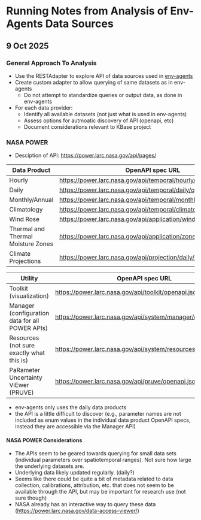 # Running Notes from Analysis of Env-Agents Data Sources

## 9 Oct 2025
### General Approach To Analysis
- Use the RESTAdapter to explore API of data sources used in [env-agents](https://github.com/aparkin/env-agents)
- Create custom adapter to allow querying of same datasets as in env-agents
  - Do not attempt to standardize queries or output data, as done in env-agents
- For each data provider:
  - Identify all available datasets (not just what is used in env-agents)
  - Assess options for autmoatic discovery of API (openapi, etc)
  - Document considerations relevant to KBase project

### NASA POWER
- Desciption of API: https://power.larc.nasa.gov/api/pages/

| Data Product                       | OpenAPI spec URL                                                  |
|------------------------------------|-------------------------------------------------------------------|
| Hourly                             | https://power.larc.nasa.gov/api/temporal/hourly/openapi.json      |
| Daily                              | https://power.larc.nasa.gov/api/temporal/daily/openapi.json       |
| Monthly/Annual                     | https://power.larc.nasa.gov/api/temporal/monthly/openapi.json     |
| Climatology                        | https://power.larc.nasa.gov/api/temporal/climatology/openapi.json |
| Wind Rose                          | https://power.larc.nasa.gov/api/application/windrose/openapi.json |
| Thermal and Thermal Moisture Zones | https://power.larc.nasa.gov/api/application/zones/openapi.json    |
| Climate Projections                | https://power.larc.nasa.gov/api/projection/daily/openapi.json     |

| Utility                                         | OpenAPI spec URL                                              |
|-------------------------------------------------|---------------------------------------------------------------|
| Toolkit (visualization)                         | https://power.larc.nasa.gov/api/toolkit/openapi.json          |
| Manager (configuration data for all POWER APIs) | https://power.larc.nasa.gov/api/system/manager/openapi.json   |
| Resources (not sure exactly what this is)       | https://power.larc.nasa.gov/api/system/resources/openapi.json |
| PaRameter Uncertainty ViEwer (PRUVE)            | https://power.larc.nasa.gov/api/pruve/openapi.json            |

- env-agents only uses the daily data products
- the API is a little difficult to discover (e.g., parameter names are not included as enum values in the individual data product OpenAPI specs, instead they are accessible via the Manager API)

#### NASA POWER Considerations
- The APIs seem to be geared towards querying for small data sets (individual parameters over spatiotemporal ranges). Not sure how large the underlying datasets are.
- Underlying data likely updated regularly. (daily?)
- Seems like there could be quite a bit of metadata related to data collection, calibrations, attribution, etc. that does not seem to be available through the API, but may be important for research use (not sure though)
- NASA already has an interactive way to query these data (https://power.larc.nasa.gov/data-access-viewer/)  

